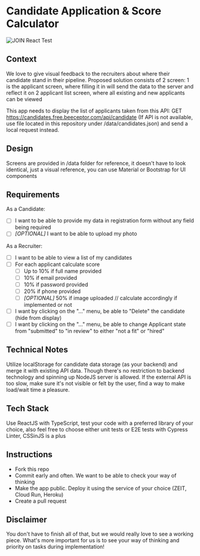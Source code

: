 # Candidate Application & Score Calculator
![JOIN React Test](https://i.imgur.com/msT4Blg.png)

## Context

We love to give visual feedback to the recruiters about where their candidate stand in their pipeline.
Proposed solution consists of 2 screen:
1 is the applicant screen, where filling it in will send the data to the server and reflect it on
2 applicant list screen, where all existing and new applicants can be viewed

This app needs to display the list of applicants taken from this API: GET https://candidates.free.beeceptor.com/api/candidate
(If API is not available, use file located in this repository under /data/candidates.json) and send a local request instead.

## Design
Screens are provided in /data folder for reference, it doesn't have to look identical, just a visual reference, you can use Material or Bootstrap for UI components

## Requirements
As a Candidate:
- [ ] I want to be able to provide my data in registration form without any field being required
- [ ] *[OPTIONAL]* I want to be able to upload my photo

As a Recruiter:
- [ ] I want to be able to view a list of my candidates
- [ ] For each applicant calculate score
  - [ ] Up to 10% if full name provided
  - [ ] 10% if email provided
  - [ ] 10% if password provided
  - [ ] 20% if phone provided
  - [ ] *[OPTIONAL]* 50% if image uploaded // calculate accordingly if implemented or not
- [ ] I want by clicking on the "..." menu, be able to "Delete" the candidate (hide from display)
- [ ] I want by clicking on the "..." menu, be able to change Applicant state from "submitted" to "in review" to either "not a fit" or "hired"
  
## Technical Notes
Utilize localStorage for candidate data storage (as your backend) and merge it with existing API data.
Though there's no restriction to backend technology and spinning up NodeJS server is allowed.
If the external API is too slow, make sure it's not visible or felt by the user, find a way to make load/wait time a pleasure.

## Tech Stack
Use ReactJS with TypeScript, test your code with a preferred library of your choice, also feel free to choose either unit tests or E2E tests with Cypress
Linter, CSSinJS is a plus

## Instructions

- Fork this repo
- Commit early and often. We want to be able to check your way of thinking
- Make the app public. Deploy it using the service of your choice (ZEIT, Cloud Run, Heroku)
- Create a pull request

## Disclaimer
You don't have to finish all of that, but we would really love to see a working piece.
What's more important for us is to see your way of thinking and priority on tasks during implementation!
